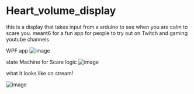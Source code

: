 # Heart_volume_display
this is a display that takes input from a arduino to see when you are calm to scare you. meant6 for a fun app for people to try out on Twitch and gaming youtube channels

WPF app
![image](https://user-images.githubusercontent.com/84061212/130515686-59c77534-ab4b-43d3-a12f-0269ffdd30c7.png)

state Machine for Scare logic
![image](https://user-images.githubusercontent.com/84061212/130515799-de77e8e4-77b1-4503-9add-5542cd187629.png)

what it looks like on stream!

![image](https://user-images.githubusercontent.com/84061212/130516488-6e9e45f3-642e-470f-ba06-243dc8d55bea.png)

